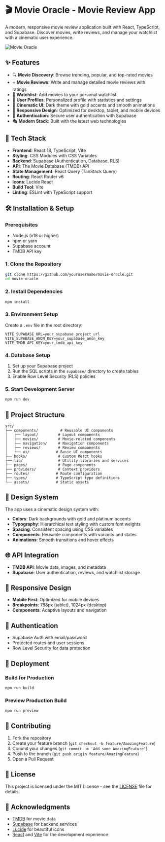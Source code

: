 # 🎬 Movie Oracle - Movie Review App

A modern, responsive movie review application built with React, TypeScript, and Supabase. Discover movies, write reviews, and manage your watchlist with a cinematic user experience.

![Movie Oracle](https://img.shields.io/badge/Movie-Oracle-gold?style=for-the-badge&logo=react)

## ✨ Features

- 🔍 **Movie Discovery**: Browse trending, popular, and top-rated movies
- ⭐ **Movie Reviews**: Write and manage detailed movie reviews with ratings
- 📝 **Watchlist**: Add movies to your personal watchlist
- 👤 **User Profiles**: Personalized profile with statistics and settings
- 🎨 **Cinematic UI**: Dark theme with gold accents and smooth animations
- 📱 **Responsive Design**: Optimized for desktop, tablet, and mobile devices
- 🔐 **Authentication**: Secure user authentication with Supabase
- 🎭 **Modern Stack**: Built with the latest web technologies

## 🚀 Tech Stack

- **Frontend**: React 18, TypeScript, Vite
- **Styling**: CSS Modules with CSS Variables
- **Backend**: Supabase (Authentication, Database, RLS)
- **API**: The Movie Database (TMDB) API
- **State Management**: React Query (TanStack Query)
- **Routing**: React Router v6
- **Icons**: Lucide React
- **Build Tool**: Vite
- **Linting**: ESLint with TypeScript support

## 🛠️ Installation & Setup

### Prerequisites

- Node.js (v18 or higher)
- npm or yarn
- Supabase account
- TMDB API key

### 1. Clone the Repository

```bash
git clone https://github.com/yourusername/movie-oracle.git
cd movie-oracle
```

### 2. Install Dependencies

```bash
npm install
```

### 3. Environment Setup

Create a `.env` file in the root directory:

```env
VITE_SUPABASE_URL=your_supabase_project_url
VITE_SUPABASE_ANON_KEY=your_supabase_anon_key
VITE_TMDB_API_KEY=your_tmdb_api_key
```

### 4. Database Setup

1. Set up your Supabase project
2. Run the SQL scripts in the `supabase/` directory to create tables
3. Enable Row Level Security (RLS) policies

### 5. Start Development Server

```bash
npm run dev
```

## 📁 Project Structure

```
src/
├── components/          # Reusable UI components
│   ├── layout/         # Layout components
│   ├── movies/         # Movie-related components
│   ├── navigation/     # Navigation components
│   ├── reviews/        # Review components
│   └── ui/            # Basic UI components
├── hooks/              # Custom React hooks
├── lib/                # Utility libraries and services
├── pages/              # Page components
├── providers/          # Context providers
├── routes/            # Route configuration
├── types/             # TypeScript type definitions
└── assets/            # Static assets
```

## 🎨 Design System

The app uses a cinematic design system with:

- **Colors**: Dark backgrounds with gold and platinum accents
- **Typography**: Hierarchical text styling with custom font weights
- **Spacing**: Consistent spacing using CSS variables
- **Components**: Reusable components with variants and states
- **Animations**: Smooth transitions and hover effects

## 🌐 API Integration

- **TMDB API**: Movie data, images, and metadata
- **Supabase**: User authentication, reviews, and watchlist storage

## 📱 Responsive Design

- **Mobile First**: Optimized for mobile devices
- **Breakpoints**: 768px (tablet), 1024px (desktop)
- **Components**: Adaptive layouts and navigation

## 🔐 Authentication

- Supabase Auth with email/password
- Protected routes and user sessions
- Row Level Security for data protection

## 🚀 Deployment

### Build for Production

```bash
npm run build
```

### Preview Production Build

```bash
npm run preview
```

## 🤝 Contributing

1. Fork the repository
2. Create your feature branch (`git checkout -b feature/AmazingFeature`)
3. Commit your changes (`git commit -m 'Add some AmazingFeature'`)
4. Push to the branch (`git push origin feature/AmazingFeature`)
5. Open a Pull Request

## 📄 License

This project is licensed under the MIT License - see the [LICENSE](LICENSE) file for details.

## 🙏 Acknowledgments

- [TMDB](https://www.themoviedb.org/) for movie data
- [Supabase](https://supabase.com/) for backend services
- [Lucide](https://lucide.dev/) for beautiful icons
- [React](https://react.dev/) and [Vite](https://vitejs.dev/) for the development experience
